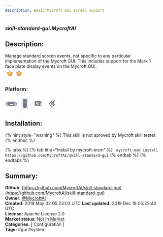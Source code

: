 ```yaml
---
description: Basic Mycroft GUI screen support
---
```


### _skill-standard-gui.MycroftAI_  
## Description:  
Manage standard screen events, not specific to any particular implementation of the Mycroft GUI.  This includes support for the Mark 1 face plate display events on the Mycroft GUI.  
![](../.gitbook/assets/star.png)![](../.gitbook/assets/star.png)  
### Platform:  
 ![Mark I](../.gitbook/assets/mark-1-icon.png)  ![Mark II](../.gitbook/assets/mark-2-icon.png)  ![Picroft](../.gitbook/assets/picroft-icon.png)  ![plasmoid](../.gitbook/assets/kde.png)   
## Installation:  
{% hint style="warning" %}
This skill is not aproved by Mycroft skill tester.
{% endhint %}
    
{% tabs %}
{% tab title="Install by mycroft-msm" %}
``` mycroft-msm install https://github.com/MycroftAI/skill-standard-gui```
{% endtab %}
  {% endtabs %}
    
## Summary:  
**Github:** [https://github.com/MycroftAI/skill-standard-gui](https://github.com/MycroftAI/skill-standard-gui)  
**Owner:** [@MycroftAI](https://github.com/MycroftAI)  
**Created:** 2019 May 02 05:23:03 UTC  **Last updated:** 2019 Dec 18 05:23:43 UTC  
**License:** Apache License 2.0  
**Market status:** [Not in Market](https://market.mycroft.ai/skill/)  
**Categories:** [ Configuration ]   
**Tags:** \#gui \#system   
